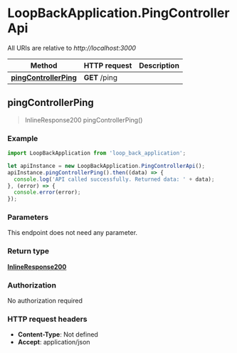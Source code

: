 # LoopBackApplication.PingControllerApi

All URIs are relative to *http://localhost:3000*

Method | HTTP request | Description
------------- | ------------- | -------------
[**pingControllerPing**](PingControllerApi.md#pingControllerPing) | **GET** /ping | 



## pingControllerPing

> InlineResponse200 pingControllerPing()



### Example

```javascript
import LoopBackApplication from 'loop_back_application';

let apiInstance = new LoopBackApplication.PingControllerApi();
apiInstance.pingControllerPing().then((data) => {
  console.log('API called successfully. Returned data: ' + data);
}, (error) => {
  console.error(error);
});

```

### Parameters

This endpoint does not need any parameter.

### Return type

[**InlineResponse200**](InlineResponse200.md)

### Authorization

No authorization required

### HTTP request headers

- **Content-Type**: Not defined
- **Accept**: application/json

